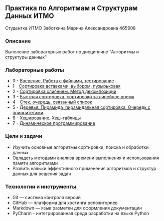 ## Практика по Алгоритмам и Cтруктурам Данных ИТМО
Студентка ИТМО Заботкина Марина Александровна 465908

### Описание
Выполение лабораторных работ по дисциплине "Алгоритмы и структуры данных"

### Лабораторные работы
* 0 - [Введение. Работа с файлами, тестирование](https://github.com/Marinasunshine/algorithms-and-data-structures/tree/main/lab0)
* 1 - [Сортировка вставками, выбором, пузырьковая](https://github.com/Marinasunshine/algorithms-and-data-structures/tree/main/lab1)
* 2 - [Сортировка слиянием. Метод декомпозиции](https://github.com/Marinasunshine/algorithms-and-data-structures/tree/main/lab2)
* 3 - [Быстрая сортировка, сортировки за линейное время](https://github.com/Marinasunshine/algorithms-and-data-structures/tree/main/lab3)
* 4 - [Стек, очередь, связанный список](https://github.com/Marinasunshine/algorithms-and-data-structures/tree/main/lab4)
* 5 - [Деревья. Пирамида, пирамидальная сортировка. Очередь с приоритетами](https://github.com/Marinasunshine/algorithms-and-data-structures/tree/main/lab5)
* 6 - [Хеширование. Хеш-таблицы](https://github.com/Marinasunshine/algorithms-and-data-structures/tree/main/lab6)
* 7 - [Динамическое программирование](https://github.com/Marinasunshine/algorithms-and-data-structures/tree/main/lab7)

### Цели и задачи
* Изучить основные алгоритмы сортировки, поиска и обработки данных
* Овладеть методами анализа времени выполнения и использования памяти алгоритмами
* Развить навыки эффективного применения алгоритмов и структур данных для решения задач

### Технологии и инструменты
* Git — система контроля версий
* GitHub — платформа для хостинга репозиториев
* Markdown — язык разметки для оформления документации
* PyCharm - интегрированная среда разработки на языке Python
